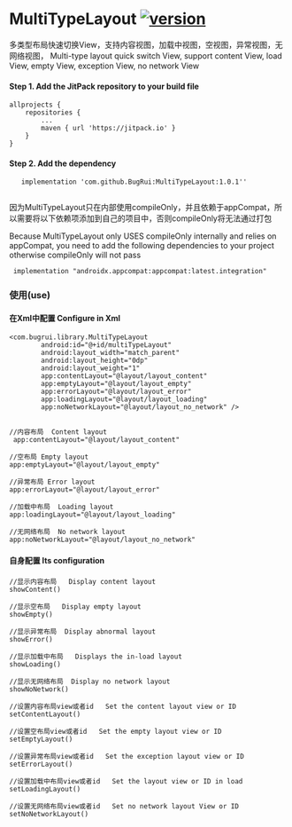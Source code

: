 
# MultiTypeLayout [![version](https://jitpack.io/v/BugRui/MultiTypeLayout.svg)](https://jitpack.io/#BugRui/MultiTypeLayout/1.0.0)

多类型布局快速切换View，支持内容视图，加载中视图，空视图，异常视图，无网络视图，
Multi-type layout quick switch View, support content View, load View, empty View, exception View, no network View

#### Step 1. Add the JitPack repository to your build file
```
allprojects {
	repositories {
		...
		maven { url 'https://jitpack.io' }
	}
}

```
####  Step 2. Add the dependency
```
   implementation 'com.github.BugRui:MultiTypeLayout:1.0.1''
 
```
因为MultiTypeLayout只在内部使用compileOnly，并且依赖于appCompat，所以需要将以下依赖项添加到自己的项目中，否则compileOnly将无法通过打包

Because MultiTypeLayout only USES compileOnly internally and relies on appCompat, you need to add the following dependencies to your project otherwise compileOnly will not pass

```
 implementation "androidx.appcompat:appcompat:latest.integration"
```

### 使用(use)

#### 在Xml中配置 Configure in Xml
```
<com.bugrui.library.MultiTypeLayout
        android:id="@+id/multiTypeLayout"
        android:layout_width="match_parent"
        android:layout_height="0dp"
        android:layout_weight="1"
        app:contentLayout="@layout/layout_content"
        app:emptyLayout="@layout/layout_empty"
        app:errorLayout="@layout/layout_error"
        app:loadingLayout="@layout/layout_loading"
        app:noNetworkLayout="@layout/layout_no_network" />
	
	
//内容布局  Content layout
 app:contentLayout="@layout/layout_content"
 
//空布局 Empty layout
app:emptyLayout="@layout/layout_empty"

//异常布局 Error layout
app:errorLayout="@layout/layout_error"

//加载中布局  Loading layout
app:loadingLayout="@layout/layout_loading"

//无网络布局  No network layout
app:noNetworkLayout="@layout/layout_no_network"

```

#### 自身配置 Its configuration

```
//显示内容布局   Display content layout
showContent()

//显示空布局   Display empty layout
showEmpty()

//显示异常布局  Display abnormal layout
showError()

//显示加载中布局   Displays the in-load layout
showLoading()

//显示无网络布局  Display no network layout
showNoNetwork()

//设置内容布局view或者id   Set the content layout view or ID
setContentLayout()

//设置空布局view或者id   Set the empty layout view or ID
setEmptyLayout()

//设置异常布局view或者id   Set the exception layout view or ID
setErrorLayout()

//设置加载中布局view或者id   Set the layout view or ID in load
setLoadingLayout()

//设置无网络布局view或者id   Set no network layout View or ID
setNoNetworkLayout()

```
